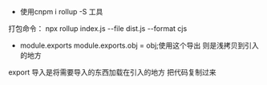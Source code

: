 - 使用cnpm i rollup -S 工具

打包命令：
npx rollup index.js --file dist.js --format cjs


- module.exports
module.exports.obj = obj;使用这个导出 则是浅拷贝到引入的地方

export 导入是将需要导入的东西加载在引入的地方  把代码复制过来